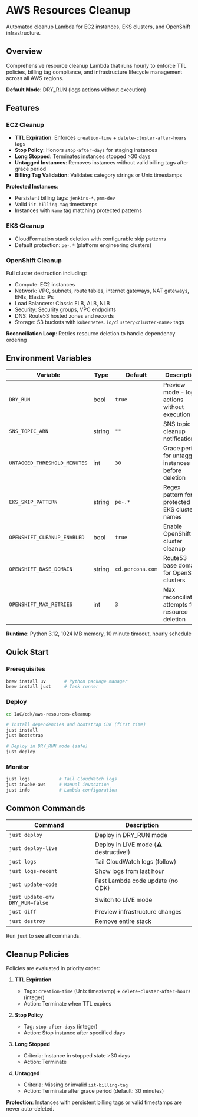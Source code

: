 # AWS Resources Cleanup

Automated cleanup Lambda for EC2 instances, EKS clusters, and OpenShift infrastructure.

## Overview

Comprehensive resource cleanup Lambda that runs hourly to enforce TTL policies, billing tag compliance, and infrastructure lifecycle management across all AWS regions.

**Default Mode**: DRY_RUN (logs actions without execution)

## Features

### EC2 Cleanup
- **TTL Expiration**: Enforces `creation-time` + `delete-cluster-after-hours` tags
- **Stop Policy**: Honors `stop-after-days` for staging instances
- **Long Stopped**: Terminates instances stopped >30 days
- **Untagged Instances**: Removes instances without valid billing tags after grace period
- **Billing Tag Validation**: Validates category strings or Unix timestamps

**Protected Instances**:
- Persistent billing tags: `jenkins-*`, `pmm-dev`
- Valid `iit-billing-tag` timestamps
- Instances with `Name` tag matching protected patterns

### EKS Cleanup
- CloudFormation stack deletion with configurable skip patterns
- Default protection: `pe-.*` (platform engineering clusters)

### OpenShift Cleanup
Full cluster destruction including:
- Compute: EC2 instances
- Network: VPC, subnets, route tables, internet gateways, NAT gateways, ENIs, Elastic IPs
- Load Balancers: Classic ELB, ALB, NLB
- Security: Security groups, VPC endpoints
- DNS: Route53 hosted zones and records
- Storage: S3 buckets with `kubernetes.io/cluster/<cluster-name>` tags

**Reconciliation Loop**: Retries resource deletion to handle dependency ordering

## Environment Variables

| Variable | Type | Default | Description |
|----------|------|---------|-------------|
| `DRY_RUN` | bool | `true` | Preview mode - logs actions without execution |
| `SNS_TOPIC_ARN` | string | `""` | SNS topic for cleanup notifications |
| `UNTAGGED_THRESHOLD_MINUTES` | int | `30` | Grace period for untagged instances before deletion |
| `EKS_SKIP_PATTERN` | string | `pe-.*` | Regex pattern for protected EKS cluster names |
| `OPENSHIFT_CLEANUP_ENABLED` | bool | `true` | Enable OpenShift cluster cleanup |
| `OPENSHIFT_BASE_DOMAIN` | string | `cd.percona.com` | Route53 base domain for OpenShift clusters |
| `OPENSHIFT_MAX_RETRIES` | int | `3` | Max reconciliation attempts for resource deletion |

**Runtime**: Python 3.12, 1024 MB memory, 10 minute timeout, hourly schedule

## Quick Start

### Prerequisites
```bash
brew install uv       # Python package manager
brew install just     # Task runner
```

### Deploy
```bash
cd IaC/cdk/aws-resources-cleanup

# Install dependencies and bootstrap CDK (first time)
just install
just bootstrap

# Deploy in DRY_RUN mode (safe)
just deploy
```

### Monitor
```bash
just logs           # Tail CloudWatch logs
just invoke-aws     # Manual invocation
just info           # Lambda configuration
```

## Common Commands

| Command | Description |
|---------|-------------|
| `just deploy` | Deploy in DRY_RUN mode |
| `just deploy-live` | Deploy in LIVE mode (⚠️ destructive!) |
| `just logs` | Tail CloudWatch logs (follow) |
| `just logs-recent` | Show logs from last hour |
| `just update-code` | Fast Lambda code update (no CDK) |
| `just update-env DRY_RUN=false` | Switch to LIVE mode |
| `just diff` | Preview infrastructure changes |
| `just destroy` | Remove entire stack |

Run `just` to see all commands.

## Cleanup Policies

Policies are evaluated in priority order:

1. **TTL Expiration**
   - Tags: `creation-time` (Unix timestamp) + `delete-cluster-after-hours` (integer)
   - Action: Terminate when TTL expires

2. **Stop Policy**
   - Tag: `stop-after-days` (integer)
   - Action: Stop instance after specified days

3. **Long Stopped**
   - Criteria: Instance in stopped state >30 days
   - Action: Terminate

4. **Untagged**
   - Criteria: Missing or invalid `iit-billing-tag`
   - Action: Terminate after grace period (default: 30 minutes)

**Protection**: Instances with persistent billing tags or valid timestamps are never auto-deleted.

